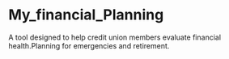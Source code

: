 # My_financial_Planning
A tool designed to help credit union members evaluate financial health.Planning for emergencies and retirement.
